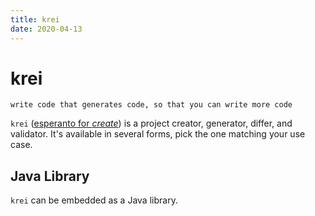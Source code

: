 ```yaml
---
title: krei
date: 2020-04-13
---
```


# krei

`write code that generates code, so that you can write more code`

`krei` ([esperanto for *create*](https://translate.google.com/#view=home&op=translate&sl=en&tl=eo&text=create)) is a project creator, generator, differ, and validator. It's available in several forms, pick the one matching your use case.

## Java Library

`krei` can be embedded as a Java library.
